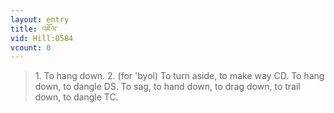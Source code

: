 ```yaml
---
layout: entry
title: འཇོལ་
vid: Hill:0584
vcount: 0
---
```

> 1\. To hang down\. 2\. (for 'byol) To turn aside, to make way CD\. To hang down, to dangle DS\. To sag, to hand down, to drag down, to trail down, to dangle TC\.



